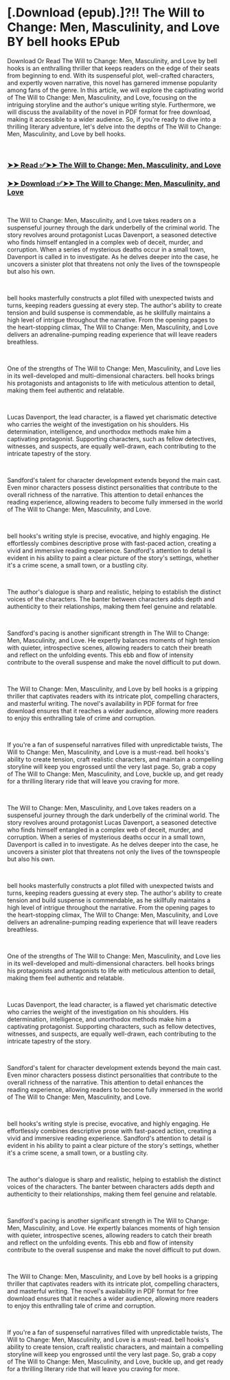 # [.Download (epub).]?!! The Will to Change: Men, Masculinity, and Love BY bell hooks EPub

<p>Download Or Read The Will to Change: Men, Masculinity, and Love by bell hooks is an enthralling thriller that keeps readers on the edge of their seats from beginning to end. With its suspenseful plot, well-crafted characters, and expertly woven narrative, this novel has garnered immense popularity among fans of the genre. In this article, we will explore the captivating world of The Will to Change: Men, Masculinity, and Love, focusing on the intriguing storyline and the author's unique writing style. Furthermore, we will discuss the availability of the novel in PDF format for free download, making it accessible to a wider audience. So, if you're ready to dive into a thrilling literary adventure, let's delve into the depths of The Will to Change: Men, Masculinity, and Love by bell hooks.</p>
<p>&nbsp;</p>

### [➤➤ Read ✅➤➤ The Will to Change: Men, Masculinity, and Love](https://pdfworldnow.com/?book=17601)

### [➤➤ Download ✅➤➤ The Will to Change: Men, Masculinity, and Love](https://pdfworldnow.com/?book=17601)

<p>&nbsp;</p>
<p>The Will to Change: Men, Masculinity, and Love takes readers on a suspenseful journey through the dark underbelly of the criminal world. The story revolves around protagonist Lucas Davenport, a seasoned detective who finds himself entangled in a complex web of deceit, murder, and corruption. When a series of mysterious deaths occur in a small town, Davenport is called in to investigate. As he delves deeper into the case, he uncovers a sinister plot that threatens not only the lives of the townspeople but also his own.</p>
<p>&nbsp;</p>
<p>bell hooks masterfully constructs a plot filled with unexpected twists and turns, keeping readers guessing at every step. The author's ability to create tension and build suspense is commendable, as he skillfully maintains a high level of intrigue throughout the narrative. From the opening pages to the heart-stopping climax, The Will to Change: Men, Masculinity, and Love delivers an adrenaline-pumping reading experience that will leave readers breathless.</p>
<p>&nbsp;</p>
<p>One of the strengths of The Will to Change: Men, Masculinity, and Love lies in its well-developed and multi-dimensional characters. bell hooks brings his protagonists and antagonists to life with meticulous attention to detail, making them feel authentic and relatable.</p>
<p>&nbsp;</p>
<p>Lucas Davenport, the lead character, is a flawed yet charismatic detective who carries the weight of the investigation on his shoulders. His determination, intelligence, and unorthodox methods make him a captivating protagonist. Supporting characters, such as fellow detectives, witnesses, and suspects, are equally well-drawn, each contributing to the intricate tapestry of the story.</p>
<p>&nbsp;</p>
<p>Sandford's talent for character development extends beyond the main cast. Even minor characters possess distinct personalities that contribute to the overall richness of the narrative. This attention to detail enhances the reading experience, allowing readers to become fully immersed in the world of The Will to Change: Men, Masculinity, and Love.</p>
<p>&nbsp;</p>
<p>bell hooks's writing style is precise, evocative, and highly engaging. He effortlessly combines descriptive prose with fast-paced action, creating a vivid and immersive reading experience. Sandford's attention to detail is evident in his ability to paint a clear picture of the story's settings, whether it's a crime scene, a small town, or a bustling city.</p>
<p>&nbsp;</p>
<p>The author's dialogue is sharp and realistic, helping to establish the distinct voices of the characters. The banter between characters adds depth and authenticity to their relationships, making them feel genuine and relatable.</p>
<p>&nbsp;</p>
<p>Sandford's pacing is another significant strength in The Will to Change: Men, Masculinity, and Love. He expertly balances moments of high tension with quieter, introspective scenes, allowing readers to catch their breath and reflect on the unfolding events. This ebb and flow of intensity contribute to the overall suspense and make the novel difficult to put down.</p>
<p>&nbsp;</p>
<p>The Will to Change: Men, Masculinity, and Love by bell hooks is a gripping thriller that captivates readers with its intricate plot, compelling characters, and masterful writing. The novel's availability in PDF format for free download ensures that it reaches a wider audience, allowing more readers to enjoy this enthralling tale of crime and corruption.</p>
<p>&nbsp;</p>
<p>If you're a fan of suspenseful narratives filled with unpredictable twists, The Will to Change: Men, Masculinity, and Love is a must-read. bell hooks's ability to create tension, craft realistic characters, and maintain a compelling storyline will keep you engrossed until the very last page. So, grab a copy of The Will to Change: Men, Masculinity, and Love, buckle up, and get ready for a thrilling literary ride that will leave you craving for more.</p>
<p>&nbsp;</p>
<p>The Will to Change: Men, Masculinity, and Love takes readers on a suspenseful journey through the dark underbelly of the criminal world. The story revolves around protagonist Lucas Davenport, a seasoned detective who finds himself entangled in a complex web of deceit, murder, and corruption. When a series of mysterious deaths occur in a small town, Davenport is called in to investigate. As he delves deeper into the case, he uncovers a sinister plot that threatens not only the lives of the townspeople but also his own.</p>
<p>&nbsp;</p>
<p>bell hooks masterfully constructs a plot filled with unexpected twists and turns, keeping readers guessing at every step. The author's ability to create tension and build suspense is commendable, as he skillfully maintains a high level of intrigue throughout the narrative. From the opening pages to the heart-stopping climax, The Will to Change: Men, Masculinity, and Love delivers an adrenaline-pumping reading experience that will leave readers breathless.</p>
<p>&nbsp;</p>
<p>One of the strengths of The Will to Change: Men, Masculinity, and Love lies in its well-developed and multi-dimensional characters. bell hooks brings his protagonists and antagonists to life with meticulous attention to detail, making them feel authentic and relatable.</p>
<p>&nbsp;</p>
<p>Lucas Davenport, the lead character, is a flawed yet charismatic detective who carries the weight of the investigation on his shoulders. His determination, intelligence, and unorthodox methods make him a captivating protagonist. Supporting characters, such as fellow detectives, witnesses, and suspects, are equally well-drawn, each contributing to the intricate tapestry of the story.</p>
<p>&nbsp;</p>
<p>Sandford's talent for character development extends beyond the main cast. Even minor characters possess distinct personalities that contribute to the overall richness of the narrative. This attention to detail enhances the reading experience, allowing readers to become fully immersed in the world of The Will to Change: Men, Masculinity, and Love.</p>
<p>&nbsp;</p>
<p>bell hooks's writing style is precise, evocative, and highly engaging. He effortlessly combines descriptive prose with fast-paced action, creating a vivid and immersive reading experience. Sandford's attention to detail is evident in his ability to paint a clear picture of the story's settings, whether it's a crime scene, a small town, or a bustling city.</p>
<p>&nbsp;</p>
<p>The author's dialogue is sharp and realistic, helping to establish the distinct voices of the characters. The banter between characters adds depth and authenticity to their relationships, making them feel genuine and relatable.</p>
<p>&nbsp;</p>
<p>Sandford's pacing is another significant strength in The Will to Change: Men, Masculinity, and Love. He expertly balances moments of high tension with quieter, introspective scenes, allowing readers to catch their breath and reflect on the unfolding events. This ebb and flow of intensity contribute to the overall suspense and make the novel difficult to put down.</p>
<p>&nbsp;</p>
<p>The Will to Change: Men, Masculinity, and Love by bell hooks is a gripping thriller that captivates readers with its intricate plot, compelling characters, and masterful writing. The novel's availability in PDF format for free download ensures that it reaches a wider audience, allowing more readers to enjoy this enthralling tale of crime and corruption.</p>
<p>&nbsp;</p>
<p>If you're a fan of suspenseful narratives filled with unpredictable twists, The Will to Change: Men, Masculinity, and Love is a must-read. bell hooks's ability to create tension, craft realistic characters, and maintain a compelling storyline will keep you engrossed until the very last page. So, grab a copy of The Will to Change: Men, Masculinity, and Love, buckle up, and get ready for a thrilling literary ride that will leave you craving for more.</p>
<p>&nbsp;</p>
